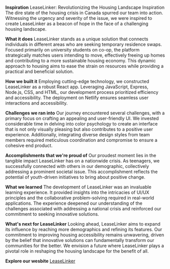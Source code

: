 **Inspiration**
LeaseLinker: Revolutionizing the Housing Landscape Inspiration The dire state of the housing crisis in Canada spurred our team into action. Witnessing the urgency and severity of the issue, we were inspired to create LeaseLinker as a beacon of hope in the face of a challenging housing landscape.

**What it does**
LeaseLinker stands as a unique solution that connects individuals in different areas who are seeking temporary residence swaps. Focused primarily on university students on co-op, the platform strategically matches users intending to move, effectively freeing up homes and contributing to a more sustainable housing economy. This dynamic approach to housing aims to ease the strain on resources while providing a practical and beneficial solution.

**How we built it**
Employing cutting-edge technology, we constructed LeaseLinker as a robust React app. Leveraging JavaScript, Express, Node.js, CSS, and HTML, our development process prioritized efficiency and accessibility. The deployment on Netlify ensures seamless user interactions and accessibility.

**Challenges we ran into**
Our journey encountered several challenges, with a primary focus on crafting an appealing and user-friendly UI. We invested considerable time in delving into color psychology to create an interface that is not only visually pleasing but also contributes to a positive user experience. Additionally, integrating diverse design styles from team members required meticulous coordination and compromise to ensure a cohesive end product.

**Accomplishments that we're proud of**
Our proudest moment lies in the tangible impact LeaseLinker has on a nationwide crisis. As teenagers, we successfully connected with others in our demographic, collectively addressing a prominent societal issue. This accomplishment reflects the potential of youth-driven initiatives to bring about positive change.

**What we learned**
The development of LeaseLinker was an invaluable learning experience. It provided insights into the intricacies of UI/UX principles and the collaborative problem-solving required in real-world applications. The experience deepened our understanding of the challenges associated with addressing a national crisis and reinforced our commitment to seeking innovative solutions.

**What's next for LeaseLinker**
Looking ahead, LeaseLinker aims to expand its influence by reaching more demographics and refining its features. Our commitment to improving housing accessibility remains unwavering, driven by the belief that innovative solutions can fundamentally transform our communities for the better. We envision a future where LeaseLinker plays a pivotal role in reshaping the housing landscape for the benefit of all.

**Explore our wesbite**
[LeaseLinker](leaselinker.netlify.app)
